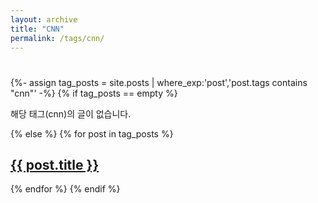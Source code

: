```yaml
---
layout: archive
title: "CNN"
permalink: /tags/cnn/   
---
```


<div class="archive">
  <h1 id="page-title" class="page__title"></h1>
  
  <div class="archive__posts">  
    {%- assign tag_posts = site.posts | where_exp:'post','post.tags contains "cnn"' -%}
    {% if tag_posts == empty %}
      <p>해당 태그(cnn)의 글이 없습니다.</p>
    {% else %}
      {% for post in tag_posts %}
        <article class="archive__item">
          <!-- 글 제목만 보여주기 -->
          <h2 class="archive__item-title">
            <a href="{{ post.url }}">{{ post.title }}</a>
          </h2>
        </article>
      {% endfor %}
    {% endif %}
  </div>
</div>